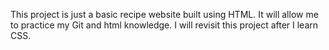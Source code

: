 This project is just a basic recipe website built using HTML. It will allow me to practice my Git and html knowledge. I will revisit this project after I learn CSS.
